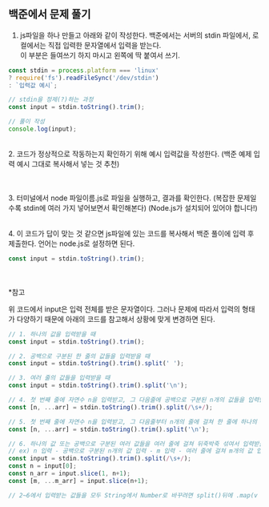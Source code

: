 ## 백준에서 문제 풀기
1. js파일을 하나 만들고 아래와 같이 작성한다. 백준에서는 서버의 stdin 파일에서, 로컬에서는 직접 입력한 문자열에서 입력을 받는다. <br>
이 부분은 들여쓰기 하지 마시고 왼쪽에 딱 붙여서 쓰기.

```javascript
const stdin = process.platform === 'linux' 
? require('fs').readFileSync('/dev/stdin')
: `입력값 예시`;

// stdin을 정제(?)하는 과정
const input = stdin.toString().trim();

// 풀이 작성
console.log(input);
```
<br>
 2. 코드가 정상적으로 작동하는지 확인하기 위해 예시 입력값을 작성한다. (백준 예제 입력 예시 그대로 복사해서 넣는 것 추천) 

<br><br>
 3. 터미널에서 node 파일이름.js로 파일을 실행하고, 결과를 확인한다. (복잡한 문제일수록 stdin에 여러 가지 넣어보면서 확인해본다)
(Node.js가 설치되어 있어야 합니다!) 

<br>
 4. 이 코드가 답이 맞는 것 같으면 js파일에 있는 코드를 복사해서 백준 풀이에 입력 후 제출한다.
언어는 node.js로 설정하면 된다.

```javascript
const input = stdin.toString().trim();
```

<br><br>
*참고

위 코드에서 input은 입력 전체를 받은 문자열이다.
그러나 문제에 따라서 입력의 형태가 다양하기 때문에 아래의 코드를 참고해서 상황에 맞게 변경하면 된다.
```javascript
// 1. 하나의 값을 입력받을 때
const input = stdin.toString().trim();

// 2. 공백으로 구분된 한 줄의 값들을 입력받을 때
const input = stdin.toString().trim().split(' ');

// 3. 여러 줄의 값들을 입력받을 때
const input = stdin.toString().trim().split('\n');

// 4. 첫 번째 줄에 자연수 n을 입력받고, 그 다음줄에 공백으로 구분된 n개의 값들을 입력받을 때
const [n, ...arr] = stdin.toString().trim().split(/\s+/);

// 5. 첫 번째 줄에 자연수 n을 입력받고, 그 다음줄부터 n개의 줄에 걸쳐 한 줄에 하나의 값을 입력받을 때
const [n, ...arr] = stdin.toString().trim().split('\n');

// 6. 하나의 값 또는 공백으로 구분된 여러 값들을 여러 줄에 걸쳐 뒤죽박죽 섞여서 입력받을 때
// ex) n 입력 - 공백으로 구분된 n개의 값 입력 - m 입력 - 여러 줄에 걸쳐 m개의 값 입력
const input = stdin.toString().trim().split(/\s+/);
const n = input[0];
const n_arr = input.slice(1, n+1);
const [m, ...m_arr] = input.slice(n+1);

// 2~6에서 입력받는 값들을 모두 String에서 Number로 바꾸려면 split()뒤에 .map(v => +v)를 추가
```
